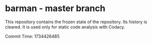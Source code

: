 # barman - master branch

This repository contains the frozen state of the repository.
Its history is cleared. It is used only for static code
analysis with Codacy.

Commit Time: 1734426485